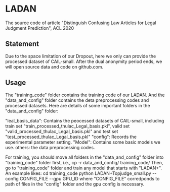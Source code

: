 # LADAN
The source code of article "Distinguish Confusing Law Articles for Legal Judgment Prediction", ACL 2020

## Statement
Due to the space limitation of our Dropout, here we only can provide the processed dataset of CAIL-small. After the dual anonymity period ends, we will open source data and code on github.com.
## Usage
The "training_code" folder contains the training code of our LADAN. And the "data_and_config" folder contains the deta preprocessing codes and processed datasets. 
Here are details of some important folders in the "data_and_config" folder:
	
"leal_basis_data": Contains the peocessed datasets of CAIL-small, including train set "train_processed_thulac_Legal_basis.pkl", valid set "valid_processed_thulac_Legal_basis.pkl" and test set "test_processed_thulac_Legal_basis.pkl"
"config": Records the experimental parameter setting.
"Model": Contains some basic models we use.
others: the data preprocessing codes.
	
For training, you should move all folders in the "data_and_config" folder into "training_code" folder first, i.e.,
		cp -r data_and_config/ training_code/
Then, go to "training_code" folder and train any model that starts with "LADAN+". An example likes:
		cd training_code
		python LADAN+Topjudge_small.py --config CONFIG_FILE --gpu GPU_ID
where "CONFIG_FILE" corredponds to path of files in the "config" folder and the gpu config is necessary.

